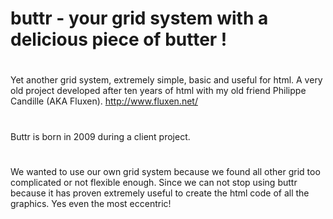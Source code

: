 buttr - your grid system with a delicious piece of butter !
========================
#
Yet another grid system, extremely simple, basic and useful for html. A very old project developed after ten years of html with my old friend Philippe Candille (AKA Fluxen). http://www.fluxen.net/
#
#
Buttr is born in 2009 during a client project. 
#
We wanted to use our own grid system because we found all other grid too complicated or not flexible enough. Since we can not stop using buttr because it has proven extremely useful to create the html code of all the graphics. Yes even the most eccentric!